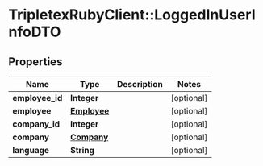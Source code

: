 # TripletexRubyClient::LoggedInUserInfoDTO

## Properties
Name | Type | Description | Notes
------------ | ------------- | ------------- | -------------
**employee_id** | **Integer** |  | [optional] 
**employee** | [**Employee**](Employee.md) |  | [optional] 
**company_id** | **Integer** |  | [optional] 
**company** | [**Company**](Company.md) |  | [optional] 
**language** | **String** |  | [optional] 


